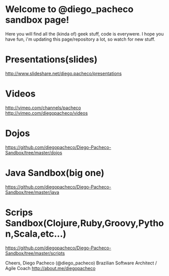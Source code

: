 Welcome to @diego_pacheco sandbox page!
=======================================

Here you will find all the (kinda of) geek stuff, code is everywere. I hope you have fun, 
i'm updating this page/repository a lot, so watch for new stuff.

# Presentations(slides)
http://www.slideshare.net/diego.pacheco/presentations

# Videos
http://vimeo.com/channels/pacheco
http://vimeo.com/diegopacheco/videos

# Dojos
https://github.com/diegopacheco/Diego-Pacheco-Sandbox/tree/master/dojos

# Java Sandbox(big one)
https://github.com/diegopacheco/Diego-Pacheco-Sandbox/tree/master/java

# Scrips Sandbox(Clojure,Ruby,Groovy,Python,Scala,etc...)
https://github.com/diegopacheco/Diego-Pacheco-Sandbox/tree/master/scripts 


Cheers,
Diego Pacheco (@diego_pacheco)
Brazilian Software Architect / Agile Coach
http://about.me/diegopacheco
